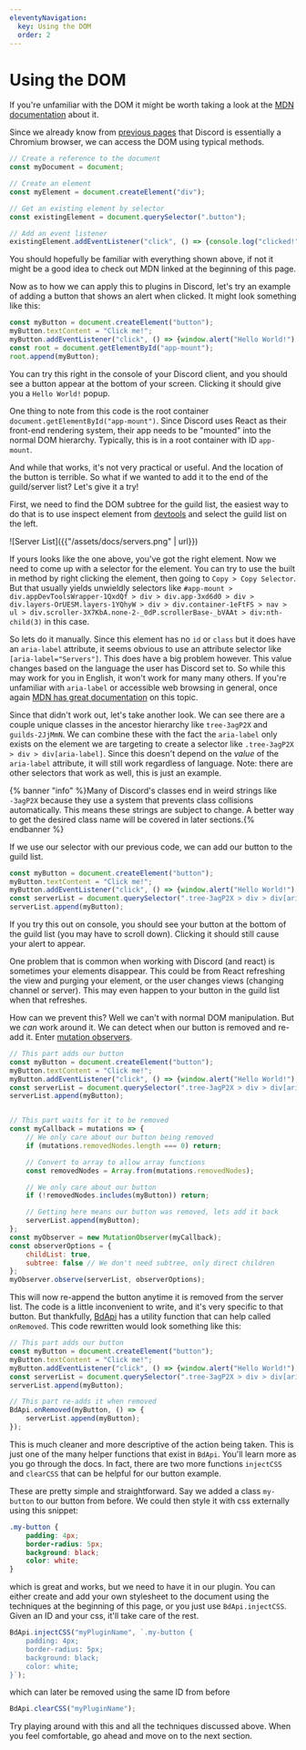 ```yaml
---
eleventyNavigation:
  key: Using the DOM
  order: 2
---
```


# Using the DOM

If you're unfamiliar with the DOM it might be worth taking a look at the [MDN documentation](https://developer.mozilla.org/en-US/docs/Web/API/Document_Object_Model) about it.

Since we already know from [previous pages](../../introduction/environment) that Discord is essentially a Chromium browser, we can access the DOM using typical methods.

```js
// Create a reference to the document
const myDocument = document;

// Create an element
const myElement = document.createElement("div");

// Get an existing element by selector
const existingElement = document.querySelector(".button");

// Add an event listener
existingElement.addEventListener("click", () => {console.log("clicked!");});
```

You should hopefully be familiar with everything shown above, if not it might be a good idea to check out MDN linked at the beginning of this page.

Now as to how we can apply this to plugins in Discord, let's try an example of adding a button that shows an alert when clicked. It might look something like this:

```js
const myButton = document.createElement("button");
myButton.textContent = "Click me!";
myButton.addEventListener("click", () => {window.alert("Hello World!");});
const root = document.getElementById("app-mount");
root.append(myButton);
```

You can try this right in the console of your Discord client, and you should see a button appear at the bottom of your screen. Clicking it should give you a `Hello World!` popup.

One thing to note from this code is the root container `document.getElementById("app-mount")`. Since Discord uses React as their front-end rendering system, their app needs to be "mounted" into the normal DOM hierarchy. Typically, this is in a root container with ID `app-mount`.

And while that works, it's not very practical or useful. And the location of the button is terrible. So what if we wanted to add it to the end of the guild/server list? Let's give it a try!

First, we need to find the DOM subtree for the guild list, the easiest way to do that is to use inspect element from [devtools](../../introduction/devtools) and select the guild list on the left.

![Server List]({{"/assets/docs/servers.png" | url}})

If yours looks like the one above, you've got the right element. Now we need to come up with a selector for the element. You can try to use the built in method by right clicking the element, then going to `Copy > Copy Selector`. But that usually yields unwieldly selectors like `#app-mount > div.appDevToolsWrapper-1QxdQf > div > div.app-3xd6d0 > div > div.layers-OrUESM.layers-1YQhyW > div > div.container-1eFtFS > nav > ul > div.scroller-3X7KbA.none-2-_0dP.scrollerBase-_bVAAt > div:nth-child(3)` in this case.

So lets do it manually. Since this element has no `id` or `class` but it does have an `aria-label` attribute, it seems obvious to use an attribute selector like `[aria-label="Servers"]`. This does have a big problem however. This value changes based on the language the user has Discord set to. So while this may work for you in English, it won't work for many many others. If you're unfamiliar with `aria-label` or accessible web browsing in general, once again [MDN has great documentation](https://developer.mozilla.org/en-US/docs/Web/Accessibility/ARIA/Attributes/aria-label) on this topic.

Since that didn't work out, let's take another look. We can see there are a couple unique classes in the ancestor hierarchy like `tree-3agP2X` and `guilds-2JjMmN`. We can combine these with the fact the `aria-label` only exists on the element we are targeting to create a selector like `.tree-3agP2X > div > div[aria-label]`. Since this doesn't depend on the *value* of the `aria-label` attribute, it will still work regardless of language. Note: there are other selectors that work as well, this is just an example.

{% banner "info" %}Many of Discord's classes end in weird strings like `-3agP2X` because they use a system that prevents class collisions automatically. This means these strings are subject to change. A better way to get the desired class name will be covered in later sections.{% endbanner %}

If we use our selector with our previous code, we can add our button to the guild list.

```js
const myButton = document.createElement("button");
myButton.textContent = "Click me!";
myButton.addEventListener("click", () => {window.alert("Hello World!");});
const serverList = document.querySelector(".tree-3agP2X > div > div[aria-label]");
serverList.append(myButton);
```

If you try this out on console, you should see your button at the bottom of the guild list (you may have to scroll down). Clicking it should still cause your alert to appear.

One problem that is common when working with Discord (and react) is sometimes your elements disappear. This could be from React refreshing the view and purging your element, or the user changes views (changing channel or server). This may even happen to your button in the guild list when that refreshes.

How can we prevent this? Well we can't with normal DOM manipulation. But we _can_ work around it. We can detect when our button is removed and re-add it. Enter [mutation observers](https://developer.mozilla.org/en-US/docs/Web/API/MutationObserver).


```js
// This part adds our button
const myButton = document.createElement("button");
myButton.textContent = "Click me!";
myButton.addEventListener("click", () => {window.alert("Hello World!");});
const serverList = document.querySelector(".tree-3agP2X > div > div[aria-label]");
serverList.append(myButton);


// This part waits for it to be removed
const myCallback = mutations => {
    // We only care about our button being removed
    if (mutations.removedNodes.length === 0) return;

    // Convert to array to allow array functions
    const removedNodes = Array.from(mutations.removedNodes);

    // We only care about our button
    if (!removedNodes.includes(myButton)) return;

    // Getting here means our button was removed, lets add it back
    serverList.append(myButton);
};
const myObserver = new MutationObserver(myCallback);
const observerOptions = {
    childList: true,
    subtree: false // We don't need subtree, only direct children
};
myObserver.observe(serverList, observerOptions);
```

This will now re-append the button anytime it is removed from the server list. The code is a little inconvenient to write, and it's very specific to that button. But thankfully, [BdApi](../../api/bdapi) has a utility function that can help called `onRemoved`. This code rewritten would look something like this:

```js
// This part adds our button
const myButton = document.createElement("button");
myButton.textContent = "Click me!";
myButton.addEventListener("click", () => {window.alert("Hello World!");});
const serverList = document.querySelector(".tree-3agP2X > div > div[aria-label]");
serverList.append(myButton);

// This part re-adds it when removed
BdApi.onRemoved(myButton, () => {
    serverList.append(myButton);
});
```

This is much cleaner and more descriptive of the action being taken. This is just one of the many helper functions that exist in `BdApi`. You'll learn more as you go through the docs. In fact, there are two more functions `injectCSS` and `clearCSS` that can be helpful for our button example.

These are pretty simple and straightforward. Say we added a class `my-button` to our button from before. We could then style it with css externally using this snippet:
```css
.my-button {
    padding: 4px;
    border-radius: 5px;
    background: black;
    color: white;
}
```

which is great and works, but we need to have it in our plugin. You can either create and add your own stylesheet to the document using the techniques at the beginning of this page, or you just use `BdApi.injectCSS`. Given an ID and your css, it'll take care of the rest.

```js
BdApi.injectCSS("myPluginName", `.my-button {
    padding: 4px;
    border-radius: 5px;
    background: black;
    color: white;
}`);
```

which can later be removed using the same ID from before

```js
BdApi.clearCSS("myPluginName");
```

Try playing around with this and all the techniques discussed above. When you feel comfortable, go ahead and move on to the next section.